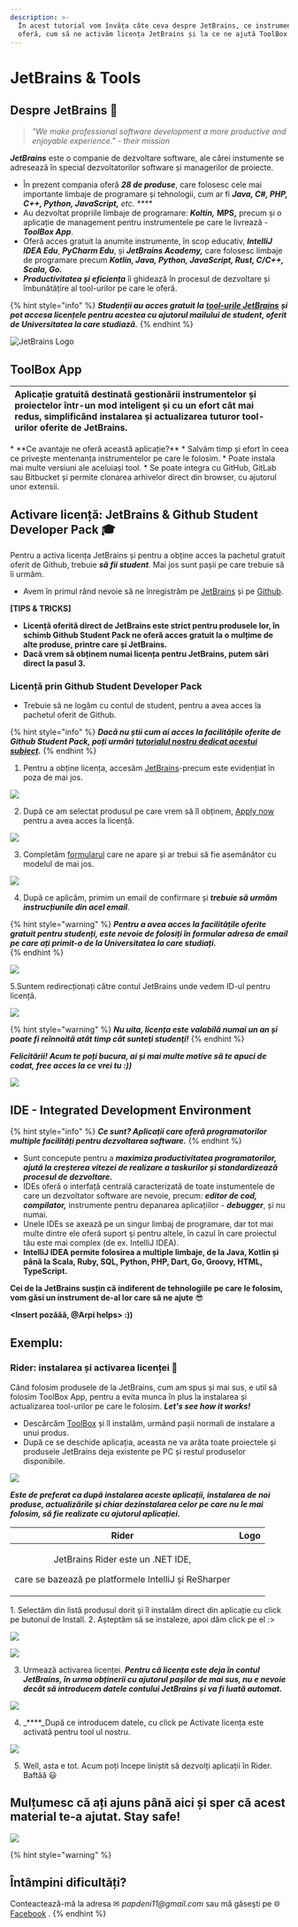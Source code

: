```yaml
---
description: >-
  În acest tutorial vom învăța câte ceva despre JetBrains, ce instrumente ne
  oferă, cum să ne activăm licența JetBrains și la ce ne ajută ToolBox App.
---
```


# JetBrains & Tools

## Despre JetBrains 🧐 

> _"We make professional software development a more productive and enjoyable experience." - their mission_

_**JetBrains**_ este o companie de dezvoltare software, ale cărei instumente se adresează în special dezvoltatorilor software și managerilor de proiecte.

* În prezent compania oferă _**28 de produse**_, care folosesc cele mai importante limbaje de programare și tehnologii, cum ar fi _**Java, C\#, PHP, C++, Python, JavaScript,** etc. ****_
* Au dezvoltat propriile limbaje de programare: _**Koltin,**_ **MPS,** precum și o aplicație de management pentru instrumentele pe care le livrează - _**ToolBox App**_.
* Oferă acces gratuit la anumite instrumente, în scop educativ, _**IntelliJ IDEA Edu**_, _**PyCharm Edu**_, și _**JetBrains Academy,**_ care folosesc limbaje de programare precum _**Kotlin, Java, Python, JavaScript, Rust, C/C++, Scala, Go.**_
* _**Productivitatea și eficiența**_ îi ghidează în procesul de dezvoltare și îmbunătățire al tool-urilor pe care le oferă. 

{% hint style="info" %}
_**Studenții au acces gratuit la**_ [_**tool-urile JetBrains**_](https://www.jetbrains.com/products.html#) _**și pot accesa licențele pentru acestea cu ajutorul mailului de student, oferit de Universitatea la care studiază.**_
{% endhint %}

![JetBrains Logo](.gitbook/assets/jetbrains_logo_2016.svg)

## ToolBox App

<table>
  <thead>
    <tr>
      <th style="text-align:left">Aplica&#x21B;ie gratuit&#x103; destinat&#x103; gestion&#x103;rii instrumentelor
        &#x219;i proiectelor &#xEE;ntr-un mod inteligent &#x219;i cu un efort c&#xE2;t
        mai redus, simplific&#xE2;nd instalarea &#x219;i actualizarea tuturor tool-urilor
        oferite de JetBrains.</th>
      <th style="text-align:right">
        <p></p>
        <p></p>
        <p>
          <img src=".gitbook/assets/logo-text.png" alt/>
        </p>
      </th>
    </tr>
  </thead>
  <tbody></tbody>
</table>* **Ce avantaje ne oferă această aplicație?**
  * Salvăm timp și efort în ceea ce privește mentenanța instrumentelor pe care le folosim. 
  * Poate instala mai multe versiuni ale aceluiași tool.
  * Se poate integra cu GitHub, GitLab sau Bitbucket și permite clonarea arhivelor direct din browser, cu ajutorul unor extensii.

## Activare licență: JetBrains & Github Student Developer Pack 🎓 

Pentru a activa licența JetBrains și pentru a obține acces la pachetul gratuit oferit de Github, trebuie _**să fii student**_. Mai jos sunt pașii pe care trebuie să îi urmăm. 

* Avem în primul rând nevoie să ne înregistrăm pe [JetBrains](https://account.jetbrains.com/login) și pe [Github](https://github.com/join?source=header-home). 

**\[TIPS & TRICKS\]** 

* **Licență oferită direct de JetBrains este strict pentru produsele lor, în schimb Github Student Pack ne oferă acces gratuit la o mulțime de alte produse, printre care și JetBrains.**  
* **Dacă vrem să obținem numai licența pentru JetBrains, putem sări direct la pasul 3.** 

### Licență prin Github Student Developer Pack 

* Trebuie să ne logăm cu contul de student, pentru a avea acces la pachetul oferit de Github.

{% hint style="info" %}
_**Dacă nu știi cum ai acces la facilitățile oferite de Github Student Pack, poți urmări**_ [_**tutorialul nostru dedicat acestui subiect**_](github-student-pack.md)_**.**_ 
{% endhint %}

1. Pentru a obține licența, accesăm [JetBrains](https://www.jetbrains.com/community/education/?authMethod=github#students)-precum este evidențiat în poza de mai jos.

![](.gitbook/assets/image%20%2827%29.png)

2. După ce am selectat produsul pe care vrem să îl obținem, [Apply now](https://www.jetbrains.com/shop/eform/students) pentru a avea acces la licență. 



![](.gitbook/assets/image%20%2826%29.png)

3.  Completăm [formularul](https://www.jetbrains.com/shop/eform/students) care ne apare și ar trebui să fie asemănător cu modelul de mai jos. 

![](.gitbook/assets/image%20%2814%29.png)

4.  După ce aplicăm, primim un email de confirmare și _**trebuie să urmăm instrucțiunile din acel email**_. 

{% hint style="warning" %}
_**Pentru a avea acces la facilitățile oferite gratuit pentru studenți, este nevoie de folosiți  în formular adresa de email pe care ați primit-o de la Universitatea la care studiați.**_  
{% endhint %}

![](.gitbook/assets/image%20%281%29.png)

5.Suntem redirecționați către contul JetBrains unde vedem ID-ul pentru licență. 

![](.gitbook/assets/image%20%2819%29.png)

{% hint style="warning" %}
_**Nu uita, licența este valabilă numai un an și poate fi reînnoită atât timp cât sunteţi studenţi!**_
{% endhint %}

_**Felicitării! Acum te poți bucura, ai și mai multe motive să te apuci de codat, free acces la ce vrei tu :\)\)**_ 

![](.gitbook/assets/giphy3.gif)

## IDE - Integrated Development Environment 

{% hint style="info" %}
_**Ce sunt? Aplicații care oferă programatorilor multiple facilități pentru dezvoltarea software.**_
{% endhint %}

* Sunt concepute pentru a _**maximiza productivitatea programatorilor, ajută la creșterea vitezei  de realizare a taskurilor și standardizează procesul de dezvoltare.**_
* IDEs oferă o interfață centrală caracterizată de toate instumentele de care un dezvoltator software are nevoie, precum: _**editor de cod, compilator,**_ instrumente pentru depanarea aplicațiilor - _**debugger**_, și nu numai. 
* Unele IDEs se axează pe un singur limbaj de programare, dar tot mai multe dintre ele oferă suport şi pentru altele, în cazul în care proiectul tău este mai complex \(de ex. IntelliJ IDEA\).
* **IntelliJ IDEA permite folosirea a multiple limbaje, de la Java, Kotlin și până la Scala, Ruby, SQL, Python, PHP, Dart, Go, Groovy, HTML, TypeScript.**

**Cei de la JetBrains susțin că indiferent de tehnologiile pe care le folosim, vom găsi un instrument de-al lor care să ne ajute** 😎 

**&lt;Insert pozăăă, @Arpi helps&gt; :\)\)** 

## Exemplu:

### Rider: instalarea și activarea licenței 🤯 

Când folosim produsele de la JetBrains, cum am spus și mai sus, e util să folosim ToolBox App, pentru a evita munca în plus la instalarea și actualizarea tool-urilor pe care le folosim. _**Let's see how it works!**_ 

* Descărcăm [ToolBox](https://www.jetbrains.com/toolbox-app/) și îl instalăm, urmând pașii normali de instalare a unui produs.
* După ce se deschide aplicația, aceasta ne va arăta toate proiectele și produsele JetBrains deja existente pe PC și restul produselor disponibile.  

![](.gitbook/assets/image%20%2811%29.png)

_**Este de preferat ca după instalarea aceste aplicații, instalarea de noi produse, actualizările și chiar dezinstalarea celor pe care nu le mai folosim, să fie realizate cu ajutorul aplicației.**_  

<table>
  <thead>
    <tr>
      <th style="text-align:center">Rider</th>
      <th style="text-align:center">Logo</th>
    </tr>
  </thead>
  <tbody>
    <tr>
      <td style="text-align:center">
        <p>JetBrains Rider este un .NET IDE,</p>
        <p>care se bazeaz&#x103; pe platformele IntelliJ &#x219;i ReSharper</p>
      </td>
      <td style="text-align:center">
        <p>
          <img src=".gitbook/assets/image (6).png" alt/>
        </p>
        <p></p>
      </td>
    </tr>
  </tbody>
</table>1. Selectăm din listă produsul dorit și îl instalăm direct din aplicație cu click pe butonul de Install. 
2. Așteptăm să se instaleze, apoi dăm click pe el :&gt;

![](.gitbook/assets/image%20%2818%29.png)

![](.gitbook/assets/image%20%2822%29.png)

3. Urmează activarea licenței. _**Pentru că licența este deja în contul JetBrains, în urma obținerii cu ajutorul pașilor de mai sus, nu e nevoie decât să introducem datele contului JetBrains și va fi luată automat.**_ 

![](.gitbook/assets/image%20%2820%29.png)

4. _****_După ce introducem datele, cu click pe Activate licența este activată pentru tool ul nostru.

![](.gitbook/assets/image%20%288%29.png)

5. Well, asta e tot. Acum poți începe liniștit să dezvolți aplicații în Rider. Baftăă 😃 

## Mulțumesc că ați ajuns până aici și sper că acest material te-a ajutat. Stay safe!

![](.gitbook/assets/giphy2.gif)

{% hint style="warning" %}
## Întâmpini dificultăți?

Conteactează-mă la adresa ✉ _papdeni11@gmail.com_ sau mă găsești pe 🌐 [Facebook](https://www.facebook.com/denisa.pap.9) .
{% endhint %}

